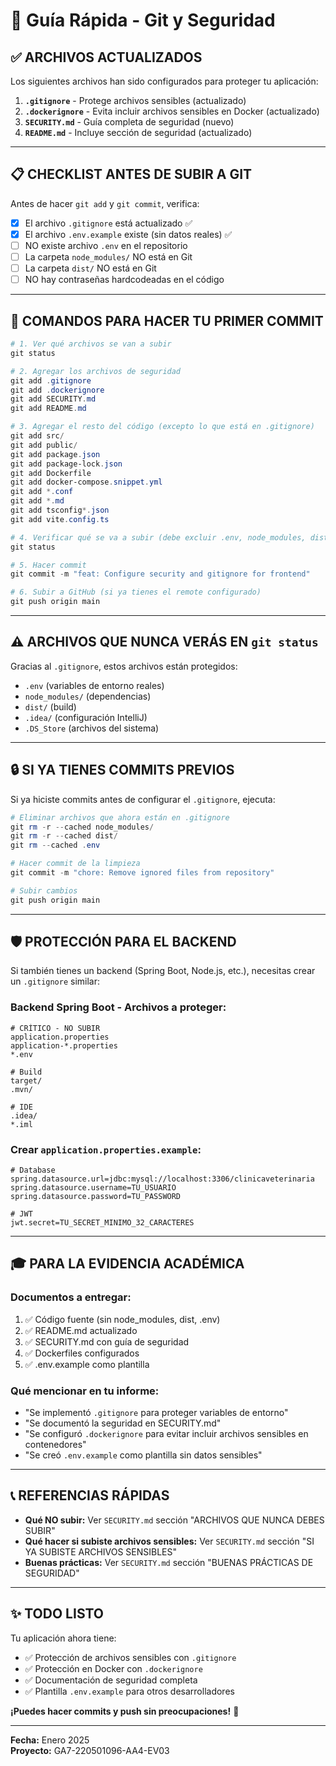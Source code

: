 # 🚀 Guía Rápida - Git y Seguridad

## ✅ ARCHIVOS ACTUALIZADOS

Los siguientes archivos han sido configurados para proteger tu aplicación:

1. **`.gitignore`** - Protege archivos sensibles (actualizado)
2. **`.dockerignore`** - Evita incluir archivos sensibles en Docker (actualizado)
3. **`SECURITY.md`** - Guía completa de seguridad (nuevo)
4. **`README.md`** - Incluye sección de seguridad (actualizado)

---

## 📋 CHECKLIST ANTES DE SUBIR A GIT

Antes de hacer `git add` y `git commit`, verifica:

- [x] El archivo `.gitignore` está actualizado ✅
- [x] El archivo `.env.example` existe (sin datos reales) ✅
- [ ] NO existe archivo `.env` en el repositorio
- [ ] La carpeta `node_modules/` NO está en Git
- [ ] La carpeta `dist/` NO está en Git
- [ ] NO hay contraseñas hardcodeadas en el código

---

## 🎯 COMANDOS PARA HACER TU PRIMER COMMIT

```powershell
# 1. Ver qué archivos se van a subir
git status

# 2. Agregar los archivos de seguridad
git add .gitignore
git add .dockerignore
git add SECURITY.md
git add README.md

# 3. Agregar el resto del código (excepto lo que está en .gitignore)
git add src/
git add public/
git add package.json
git add package-lock.json
git add Dockerfile
git add docker-compose.snippet.yml
git add *.conf
git add *.md
git add tsconfig*.json
git add vite.config.ts

# 4. Verificar qué se va a subir (debe excluir .env, node_modules, dist)
git status

# 5. Hacer commit
git commit -m "feat: Configure security and gitignore for frontend"

# 6. Subir a GitHub (si ya tienes el remote configurado)
git push origin main
```

---

## ⚠️ ARCHIVOS QUE NUNCA VERÁS EN `git status`

Gracias al `.gitignore`, estos archivos están protegidos:

- `.env` (variables de entorno reales)
- `node_modules/` (dependencias)
- `dist/` (build)
- `.idea/` (configuración IntelliJ)
- `.DS_Store` (archivos del sistema)

---

## 🔒 SI YA TIENES COMMITS PREVIOS

Si ya hiciste commits antes de configurar el `.gitignore`, ejecuta:

```powershell
# Eliminar archivos que ahora están en .gitignore
git rm -r --cached node_modules/
git rm -r --cached dist/
git rm --cached .env

# Hacer commit de la limpieza
git commit -m "chore: Remove ignored files from repository"

# Subir cambios
git push origin main
```

---

## 🛡️ PROTECCIÓN PARA EL BACKEND

Si también tienes un backend (Spring Boot, Node.js, etc.), necesitas crear un `.gitignore` similar:

### Backend Spring Boot - Archivos a proteger:

```gitignore
# CRÍTICO - NO SUBIR
application.properties
application-*.properties
*.env

# Build
target/
.mvn/

# IDE
.idea/
*.iml
```

### Crear `application.properties.example`:

```properties
# Database
spring.datasource.url=jdbc:mysql://localhost:3306/clinicaveterinaria
spring.datasource.username=TU_USUARIO
spring.datasource.password=TU_PASSWORD

# JWT
jwt.secret=TU_SECRET_MINIMO_32_CARACTERES
```

---

## 🎓 PARA LA EVIDENCIA ACADÉMICA

### Documentos a entregar:
1. ✅ Código fuente (sin node_modules, dist, .env)
2. ✅ README.md actualizado
3. ✅ SECURITY.md con guía de seguridad
4. ✅ Dockerfiles configurados
5. ✅ .env.example como plantilla

### Qué mencionar en tu informe:
- "Se implementó `.gitignore` para proteger variables de entorno"
- "Se documentó la seguridad en SECURITY.md"
- "Se configuró `.dockerignore` para evitar incluir archivos sensibles en contenedores"
- "Se creó `.env.example` como plantilla sin datos sensibles"

---

## 📞 REFERENCIAS RÁPIDAS

- **Qué NO subir:** Ver `SECURITY.md` sección "ARCHIVOS QUE NUNCA DEBES SUBIR"
- **Qué hacer si subiste archivos sensibles:** Ver `SECURITY.md` sección "SI YA SUBISTE ARCHIVOS SENSIBLES"
- **Buenas prácticas:** Ver `SECURITY.md` sección "BUENAS PRÁCTICAS DE SEGURIDAD"

---

## ✨ TODO LISTO

Tu aplicación ahora tiene:
- ✅ Protección de archivos sensibles con `.gitignore`
- ✅ Protección en Docker con `.dockerignore`
- ✅ Documentación de seguridad completa
- ✅ Plantilla `.env.example` para otros desarrolladores

**¡Puedes hacer commits y push sin preocupaciones!** 🎉

---

**Fecha:** Enero 2025  
**Proyecto:** GA7-220501096-AA4-EV03

